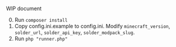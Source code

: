 WIP document

0. Run `composer install`
1. Copy config.ini.example to config.ini. Modify `minecraft_version`, `solder_url`, `solder_api_key`, `solder_modpack_slug`.
2. Run `php "runner.php"`
